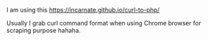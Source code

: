 I am using this https://incarnate.github.io/curl-to-php/

Usually I grab curl command format when using Chrome browser for scraping purpose hahaha.
